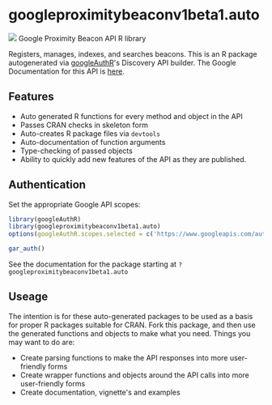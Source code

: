 # googleproximitybeaconv1beta1.auto
![](http://www.google.com/images/icons/product/search-32.gif)
Google Proximity Beacon API R library

Registers, manages, indexes, and searches beacons.
This is an R package autogenerated via [googleAuthR](http://code.markedmondson.me/googleAuthR)'s Discovery API builder. 
The Google Documentation for this API is [here](https://developers.google.com/beacons/proximity/).

## Features 
 * Auto generated R functions for every method and object in the API
 * Passes CRAN checks in skeleton form
 * Auto-creates R package files via `devtools`
 * Auto-documentation of function arguments
 * Type-checking of passed objects
 * Ability to quickly add new features of the API as they are published.

## Authentication
Set the appropriate Google API scopes:

```r
library(googleAuthR)
library(googleproximitybeaconv1beta1.auto)
options(googleAuthR.scopes.selected = c('https://www.googleapis.com/auth/userlocation.beacon.registry'))

gar_auth()
```
 See the documentation for the package starting at `?googleproximitybeaconv1beta1.auto`
## Useage
The intention is for these auto-generated packages to be used as a basis for proper R packages suitable for CRAN.
Fork this package, and then use the generated functions and objects to make what you need.
Things you may want to do are:
* Create parsing functions to make the API responses into more user-friendly forms
* Create wrapper functions and objects around the API calls into more user-friendly forms
* Create documentation, vignette's and examples

